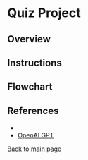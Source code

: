 # Quiz Project

## Overview


## Instructions


## Flowchart


## References
- 
- [OpenAI GPT](https://www.openai.com/)

[Back to main page](https://github.com/ErkanHatipoglu/100-days-of-code)